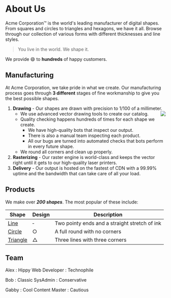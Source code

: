# About Us

Acme Corporation&trade; is the world's leading manufacturer of digital shapes. From squares and circles to triangles and hexagons, we have it all. Browse through our collection of various forms with different thicknesses and line styles.

> You live in the world. We shape it.

We provide :smile: to **hundreds** of happy customers.

## Manufacturing

At Acme Corporation, we take pride in what we create. Our manufacturing process goes through **3 different** stages of fine workmanship to give you the best possible shapes.

1) **Drawing** - Our shapes are drawn with precision to 1/100 of a millimeter.
   * We use advanced vector drawing tools to create our catalog. <img src="/image/draw.jpg" style="float: right; padding: 0 0 0 20px">
   * Quality checking happens hundreds of times for each shape we create.
     * We have high-quality bots that inspect our output.
     * There is also a manual team inspecting each product.
     * All our bugs are turned into automated checks that bots perform in every future shape.
   * We round all corners and clean up properly.
2) **Rasterizing** - Our raster engine is world-class and keeps the vector right until it gets to our high-quality laser printers. 
3) **Delivery** - Our output is hosted on the fastest of CDN with a 99.99% uptime and the bandwidth that can take care of all your load.

## Products

We make over **_200 shapes_**. The most popular of these include:

Shape | Design | Description
------|--------|--
[Line](https://en.wikipedia.org/wiki/Line_(geometry)) | &dash; | Two pointy ends and a straight stretch of ink
[Circle](https://en.wikipedia.org/wiki/Circle) | ○ | A full round with no corners
[Triangle](https://en.wikipedia.org/wiki/Triangle) | △ | Three lines with three corners

## Team

Alex 
: Hippy Web Developer 
: Technophile

Bob
: Classic SysAdmin
: Conservative

Gabby
: Cool Content Master
: Cautious

